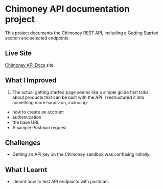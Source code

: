 
# Chimoney API documentation project
This project documents the Chimoney REST API, including a Getting Started section and selected endpoints.

## Live Site 
[Chimoney API Docs](https://chimoney.io) site


## What I Improved
1. The actual getting started page seems like a simple guide that talks about products that can be built with the API. I restructured it into something more hands-on, including:
- how to create an account
- authentication
- the base URL
- A sample Postman request


## Challenges
- Getting an API key on the Chimoney sandbox was confusing initially.


## What I Learnt
- I learnt how to test API endpoints with postman. 




